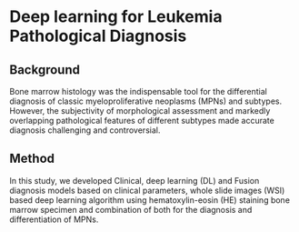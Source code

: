# Deep learning for Leukemia Pathological Diagnosis
## Background
Bone marrow histology was the indispensable tool for the differential diagnosis of classic myeloproliferative neoplasms (MPNs) and subtypes. However, the subjectivity of morphological assessment and markedly overlapping pathological features of different subtypes made accurate diagnosis challenging and controversial. 
## Method
In this study, we developed Clinical, deep learning (DL) and Fusion diagnosis models based on clinical parameters, whole slide images (WSI) based deep learning algorithm using hematoxylin-eosin (HE) staining bone marrow specimen and combination of both for the diagnosis and differentiation of MPNs. 
